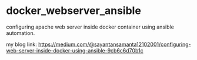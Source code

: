 # docker_webserver_ansible
configuring apache web server inside docker container using ansible automation.


my blog link:
https://medium.com/@sayantansamanta12102001/configuring-web-server-inside-docker-using-ansible-9cb6c6d70b1c
